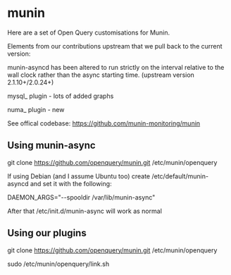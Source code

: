 munin
=====

Here are a set of Open Query customisations for Munin.

Elements from our contributions upstream that we pull back to the current version:

munin-asyncd has been altered to run strictly on the interval relative to the
wall clock rather than the async starting time. (upstream version 2.1.10+/2.0.24+)

mysql\_ plugin - lots of added graphs

numa\_ plugin - new

See offical codebase:
https://github.com/munin-monitoring/munin

Using munin-async
-----------------

git clone https://github.com/openquery/munin.git /etc/munin/openquery

If using Debian (and I assume Ubuntu too)
create /etc/default/munin-asyncd and set it with the following:

DAEMON_ARGS="--spooldir /var/lib/munin-async"

After that /etc/init.d/munin-async will work as normal

Using our plugins
-----------------

git clone https://github.com/openquery/munin.git /etc/munin/openquery

sudo /etc/munin/openquery/link.sh


